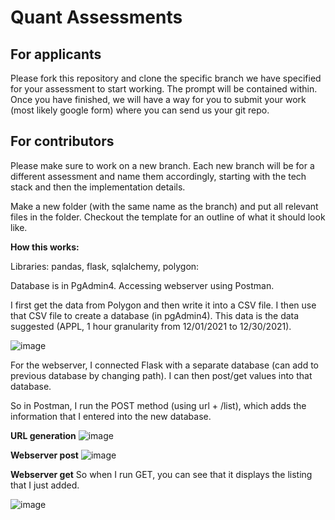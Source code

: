 # Quant Assessments

## For applicants
Please fork this repository and clone the specific branch we have specified for your assessment to start working. The prompt will be contained within. Once you have finished, we will have a way for you to submit your work (most likely google form) where you can send us your git repo. 

## For contributors
Please make sure to work on a new branch. Each new branch will be for a different assessment and name them accordingly, starting with the tech stack and then the implementation details.

Make a new folder (with the same name as the branch) and put all relevant files in the folder. Checkout the template for an outline of what it should look like.

**How this works:**

Libraries: pandas, flask, sqlalchemy, polygon:

Database is in PgAdmin4.
Accessing webserver using Postman.

I first get the data from Polygon and then write it into a CSV file. I then use that CSV file to create a database (in pgAdmin4). This data is the data suggested (APPL, 1 hour granularity from 12/01/2021 to 12/30/2021).

![image](https://user-images.githubusercontent.com/90427972/148665797-1a5cfff3-e303-4c03-ba5a-41c3a4b44c63.png)

For the webserver, I connected Flask with a separate database (can add to previous database by changing path). I can then post/get values into that database.

So in Postman, I run the POST method (using url + /list), which adds the information that I entered into the new database.

**URL generation**
![image](https://user-images.githubusercontent.com/90427972/148665838-135bdfb8-98e2-4f83-a43e-11b91fed4ecd.png)


**Webserver post**
![image](https://user-images.githubusercontent.com/90427972/148665723-056fa536-4baa-4512-8047-2d14d2013801.png)

**Webserver get**
So when I run GET, you can see that it displays the listing that I just added.

![image](https://user-images.githubusercontent.com/90427972/148665756-9c63bf12-845e-4dc8-b707-0248e7b26738.png)
